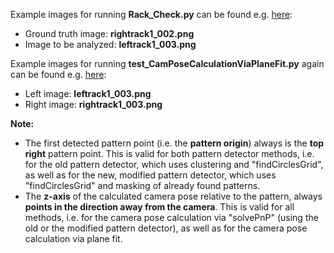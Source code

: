 Example images for running **Rack_Check.py** can be found e.g. [here](https://github.com/Xamla/prototyping_altrogge/tree/master/pipette_tip_detection): <br /> 
* Ground truth image: **rightrack1_002.png**
* Image to be analyzed: **leftrack1_003.png**

Example images for running **test_CamPoseCalculationViaPlaneFit.py** again can be found e.g. [here](https://github.com/Xamla/prototyping_altrogge/tree/master/pipette_tip_detection): <br />
* Left image: **leftrack1_003.png**
* Right image: **rightrack1_003.png**

**Note:** 
* The first detected pattern point (i.e. the **pattern origin**) always is the **top right** pattern point.
  This is valid for both pattern detector methods, i.e. for the old pattern detector, which uses clustering and "findCirclesGrid", as well as for the new, modified pattern detector, which uses "findCirclesGrid" and masking of already found patterns.
* The **z-axis** of the calculated camera pose relative to the pattern, always **points in the direction away from the camera**.
  This is valid for all methods, i.e. for the camera pose calculation via "solvePnP" (using the old or the modified pattern detector), as well as for the camera pose calculation via plane fit.
